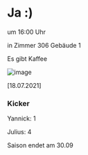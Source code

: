 
# Ja :)

um 16:00 Uhr

in Zimmer 306 Gebäude 1

Es gibt Kaffee

![image](https://user-images.githubusercontent.com/73311547/125851712-3934142d-7930-4613-8163-7ba796f7bffd.png)

[18.07.2021]


### Kicker

Yannick: 1

Julius:  4

Saison endet am 30.09
